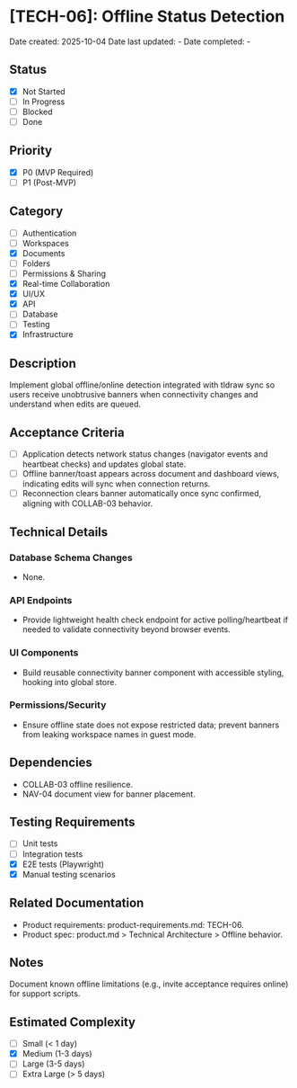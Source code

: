 # [TECH-06]: Offline Status Detection

Date created: 2025-10-04
Date last updated: -
Date completed: -

## Status

- [x] Not Started
- [ ] In Progress
- [ ] Blocked
- [ ] Done

## Priority

- [x] P0 (MVP Required)
- [ ] P1 (Post-MVP)

## Category

- [ ] Authentication
- [ ] Workspaces
- [x] Documents
- [ ] Folders
- [ ] Permissions & Sharing
- [x] Real-time Collaboration
- [x] UI/UX
- [x] API
- [ ] Database
- [ ] Testing
- [x] Infrastructure

## Description

Implement global offline/online detection integrated with tldraw sync so users receive unobtrusive banners when connectivity changes and understand when edits are queued.

## Acceptance Criteria

- [ ] Application detects network status changes (navigator events and heartbeat checks) and updates global state.
- [ ] Offline banner/toast appears across document and dashboard views, indicating edits will sync when connection returns.
- [ ] Reconnection clears banner automatically once sync confirmed, aligning with COLLAB-03 behavior.

## Technical Details

### Database Schema Changes

- None.

### API Endpoints

- Provide lightweight health check endpoint for active polling/heartbeat if needed to validate connectivity beyond browser events.

### UI Components

- Build reusable connectivity banner component with accessible styling, hooking into global store.

### Permissions/Security

- Ensure offline state does not expose restricted data; prevent banners from leaking workspace names in guest mode.

## Dependencies

- COLLAB-03 offline resilience.
- NAV-04 document view for banner placement.

## Testing Requirements

- [ ] Unit tests
- [ ] Integration tests
- [x] E2E tests (Playwright)
- [x] Manual testing scenarios

## Related Documentation

- Product requirements: product-requirements.md: TECH-06.
- Product spec: product.md > Technical Architecture > Offline behavior.

## Notes

Document known offline limitations (e.g., invite acceptance requires online) for support scripts.

## Estimated Complexity

- [ ] Small (< 1 day)
- [x] Medium (1-3 days)
- [ ] Large (3-5 days)
- [ ] Extra Large (> 5 days)
